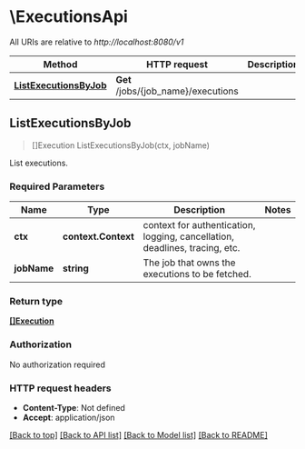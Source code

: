 # \ExecutionsApi

All URIs are relative to *http://localhost:8080/v1*

Method | HTTP request | Description
------------- | ------------- | -------------
[**ListExecutionsByJob**](ExecutionsApi.md#ListExecutionsByJob) | **Get** /jobs/{job_name}/executions | 



## ListExecutionsByJob

> []Execution ListExecutionsByJob(ctx, jobName)


List executions. 

### Required Parameters


Name | Type | Description  | Notes
------------- | ------------- | ------------- | -------------
**ctx** | **context.Context** | context for authentication, logging, cancellation, deadlines, tracing, etc.
**jobName** | **string**| The job that owns the executions to be fetched. | 

### Return type

[**[]Execution**](execution.md)

### Authorization

No authorization required

### HTTP request headers

- **Content-Type**: Not defined
- **Accept**: application/json

[[Back to top]](#) [[Back to API list]](../README.md#documentation-for-api-endpoints)
[[Back to Model list]](../README.md#documentation-for-models)
[[Back to README]](../README.md)


